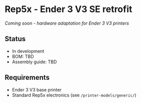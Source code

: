 # Rep5x - Ender 3 V3 SE retrofit

*Coming soon - hardware adaptation for Ender 3 V3 printers*

## Status
- In development
- BOM: TBD
- Assembly guide: TBD

## Requirements
- Ender 3 V3 base printer
- Standard Rep5x electronics (see `/printer-models/generic/`)
